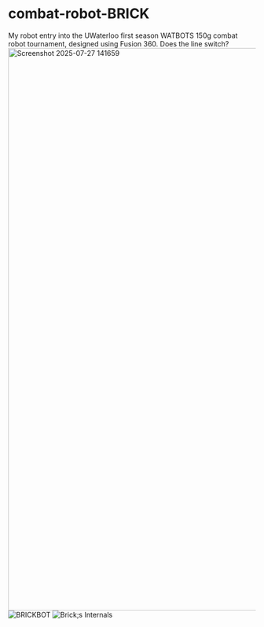 # combat-robot-BRICK
My robot entry into the UWaterloo first season WATBOTS 150g combat robot tournament, designed using Fusion 360. 
Does the line switch? 
<img width="1919" height="1144" alt="Screenshot 2025-07-27 141659" src="https://github.com/user-attachments/assets/f60f0ef4-293d-44f1-b576-55d56c48e2e9" />
![BRICKBOT](https://github.com/user-attachments/assets/c76c6252-78d9-4975-9f5b-01f0d7d6a4fb)
![Brick;s Internals](https://github.com/user-attachments/assets/aa0cd64a-8ad6-4fc3-90c5-14dd33e5f768)
